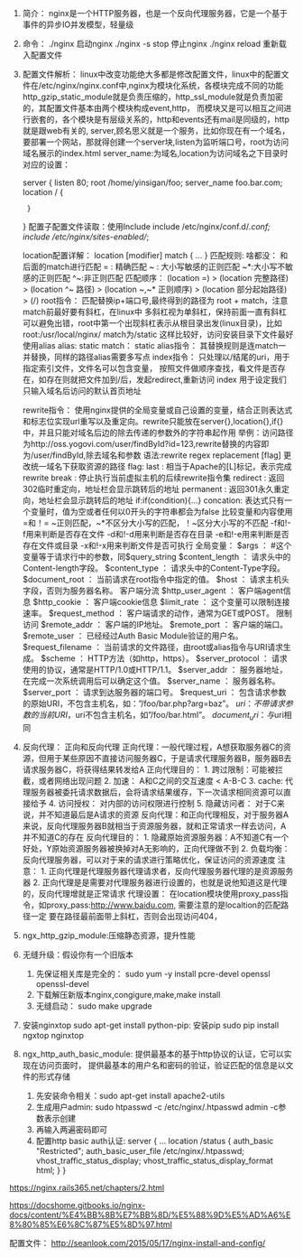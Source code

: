 1. 简介：
nginx是一个HTTP服务器，也是一个反向代理服务器，它是一个基于事件的异步IO并发模型，轻量级

2. 命令：
	./nginx 启动nginx
	./nginx -s stop 停止nginx
	./nginx reload 重新载入配置文件


3. 配置文件解析：
linux中改变功能绝大多都是修改配置文件，linux中的配置文件在/etc/nginx/nginx.conf中,nginx为模块化系统，各模块完成不同的功能
http_gzip_static_module就是负责压缩的，http_ssl_module就是负责加密的，其配置文件基本由两个模块构成event,http，
而模块又是可以相互之间进行嵌套的，各个模块是有层级关系的，http和events还有mail是同级的，http就是跟web有关的,
	server,顾名思义就是一个服务，比如你现在有一个域名，要部署一个网站，那就得创建一个server块,listen为监听端口号，root为访问域名展示的index.html
	server_name:为域名,location为访问域名之下目录时对应的设置：

	server {
  		listen 80;
  		root /home/yinsigan/foo;
  		server_name foo.bar.com;
  		location / {

  		}
	}
	配置子配置文件读取：使用Include
	  include /etc/nginx/conf.d/*.conf;
  	  include /etc/nginx/sites-enabled/*;

	location配置详解：
	location [modifier] match {
    ...
	}
	匹配规则:
		啥都没： 和后面的match进行匹配
		= : 精确匹配
		~ : 大小写敏感的正则匹配
		~*:大小写不敏感的正则匹配
		^~:非正则匹配
	匹配顺序：
		(location =) > (location 完整路径) > (location ^~ 路径) 
		> (location ~,~* 正则顺序) > (location 部分起始路径) > (/)
	root指令：
		匹配替换ip+端口号,最终得到的路径为 root + match，注意match前最好要有斜杠，在linux中
	多斜杠视为单斜杠，保持前面一直有斜杠可以避免出错，root中第一个出现斜杠表示从根目录出发(linux目录)，比如
	root:/usr/local/nginx/  match为/static 这样比较好，访问安装目录下文件最好使用alias
	alias: static  match： static
	alias指令：
		其替换规则是连match一并替换，同样的路径alias需要多写点
	index指令：
	只处理以/结尾的uri，用于指定索引文件，文件名可以包含变量，
	按照文件做顺序查找，看文件是否存在，如存在则就把文件加到/后，发起redirect,重新访问
				index 用于设定我们只输入域名后访问的默认首页地址		

	rewrite指令：
		使用nginx提供的全局变量或自己设置的变量，结合正则表达式和标志位实现url重写以及重定向。rewrite只能放在server{},location{},if{}中，并且只能对域名后边的除去传递的参数外的字符串起作用
		举例：访问路径为http://oss.yogovi.com/user/findById?id=123,rewrite替换的内容即为/user/findById,除去域名和参数
		语法:rewrite regex replacement [flag]
		更改统一域名下获取资源的路径
		flag:
			last : 相当于Apache的[L]标记，表示完成rewrite
			break : 停止执行当前虚拟主机的后续rewrite指令集
			redirect : 返回302临时重定向，地址栏会显示跳转后的地址
			permanent : 返回301永久重定向，地址栏会显示跳转后的地址
		if:if(condition){...}
			concation:
				表达式只有一个变量时，值为空或者任何以0开头的字符串都会为false
				比较变量和内容使用=和！=
				~正则匹配，~*不区分大小写的匹配，！~区分大小写的不匹配
				-f和!-f用来判断是否存在文件
				-d和!-d用来判断是否存在目录
				-e和!-e用来判断是否存在文件或目录
				-x和!-x用来判断文件是否可执行
		全局变量：
				$args ： #这个变量等于请求行中的参数，同$query_string
				$content_length ： 请求头中的Content-length字段。
				$content_type ： 请求头中的Content-Type字段。
				$document_root ： 当前请求在root指令中指定的值。
				$host ： 请求主机头字段，否则为服务器名称。
	客户端分流	$http_user_agent ： 客户端agent信息
				$http_cookie ： 客户端cookie信息
				$limit_rate ： 这个变量可以限制连接速率。
				$request_method ： 客户端请求的动作，通常为GET或POST。
	限制访问		$remote_addr ： 客户端的IP地址。 
				$remote_port ： 客户端的端口。
				$remote_user ： 已经经过Auth Basic Module验证的用户名。
				$request_filename ： 当前请求的文件路径，由root或alias指令与URI请求生成。
				$scheme ： HTTP方法（如http，https）。
				$server_protocol ： 请求使用的协议，通常是HTTP/1.0或HTTP/1.1。
				$server_addr ： 服务器地址，在完成一次系统调用后可以确定这个值。
				$server_name ： 服务器名称。
				$server_port ： 请求到达服务器的端口号。
				$request_uri ： 包含请求参数的原始URI，不包含主机名，如：”/foo/bar.php?arg=baz”。
				$uri ： 不带请求参数的当前URI，$uri不包含主机名，如”/foo/bar.html”。
				$document_uri ： 与$uri相同

4. 反向代理：
	正向和反向代理
		正向代理：一般代理过程，A想获取服务器C的资源，但用于某些原因不直接访问服务器C，于是请求代理服务器B，服务器B去请求服务器C，将获得结果转发给A
		正向代理目的：
			1. 跨过限制：可能被拦截，或者网络出现问题
			2. 加速： A和C之间的交互速度 < A-B-C
			3. cache: 代理服务器被委托请求数据后，会将请求结果缓存，下一次请求相同资源可以直接给予
			4. 访问授权： 对内部的访问权限进行控制
			5. 隐藏访问者： 对于C来说，并不知道最后是A请求的资源
		反向代理：和正向代理相反，对于服务器A来说，反向代理服务器B就相当于资源服务器，就和正常请求一样去访问，A并不知道C的存在
		反向代理目的：
			1. 隐藏原始资源服务器：A不知道C有一个好处，Y原始资源服务器被换掉对A无影响的，正向代理做不到
			2. 负载均衡：反向代理服务器，可以对于来的请求进行策略优化，保证访问的资源速度
		注意：
			1. 正向代理是代理服务器代理请求者，反向代理服务器代理的是资源服务器
			2. 正向代理是是需要对代理服务器进行设置的，也就是说他知道这是代理的，反向代理增就是正常请求
	代理设置：
		在location模块使用proxy_pass指令，如proxy_pass:http://www.baidu.com, 需要注意的是localtion的匹配路径一定
		要在路径最前面带上斜杠，否则会出现访问404，

5. ngx_http_gzip_module:压缩静态资源，提升性能

6. 无缝升级：假设你有一个旧版本
	1. 先保证相关库是完全的：
		sudo yum -y install pcre-devel openssl openssl-devel
	2. 下载解压新版本nginx,congigure,make,make install
	3. 无缝启动：
		sudo make upgrade

7. 安装nginxtop
	sudo apt-get install python-pip: 安装pip
	sudo pip install ngxtop
	nginxtop

8. ngx_http_auth_basic_module:
	提供最基本的基于http协议的认证，它可以实现在访问页面时，
	提供最基本的用户名和密码的验证，验证匹配的信息是以文件的形式存储
	1. 先安装命令相关：sudo apt-get install apache2-utils
	2. 生成用户admin: sudo htpasswd -c /etc/nginx/.htpasswd admin   -c参数表示创建
	3. 再输入两遍密码即可
	4. 配置http basic auth认证:
			server {
	        ...
	        location /status {
	            auth_basic "Restricted";
	            auth_basic_user_file /etc/nginx/.htpasswd;
	            vhost_traffic_status_display;
	            vhost_traffic_status_display_format html;
	        	}
			}







https://nginx.rails365.net/chapters/2.html

https://docshome.gitbooks.io/nginx-docs/content/%E4%BB%8B%E7%BB%8D/%E5%88%9D%E5%AD%A6%E8%80%85%E6%8C%87%E5%8D%97.html

配置文件：
http://seanlook.com/2015/05/17/nginx-install-and-config/